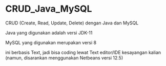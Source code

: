 # CRUD_Java_MySQL
CRUD (Create, Read, Update, Delete) dengan Java dan MySQL

Java yang digunakan adalah versi JDK-11

MySQL yang digunakan merupakan versi 8

ini berbasis Text, jadi bisa coding lewat Text editor/IDE kesayangan kalian
(namun, disarankan menggunakan Netbeans versi 12.5)
